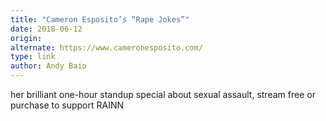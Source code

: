 ```yaml
---
title: "Cameron Esposito’s “Rape Jokes”"
date: 2018-06-12
origin: 
alternate: https://www.cameronesposito.com/
type: link
author: Andy Baio
---
```


her brilliant one-hour standup special about sexual assault, stream free or purchase to support RAINN

